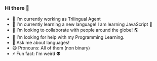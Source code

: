### Hi there 👋

- 🔭 I’m currently working as Trilingual Agent
- 🌱 I’m currently learning a new language! I am learning JavaScript 🤩
- 👯 I’m looking to collaborate with people around the globe! 🌎
- 🤔 I’m looking for help with my Programming Learning.
- 💬 Ask me about languages!
- 😄 Pronouns: All of them (non binary)
- ⚡ Fun fact: I'm weird 👽
